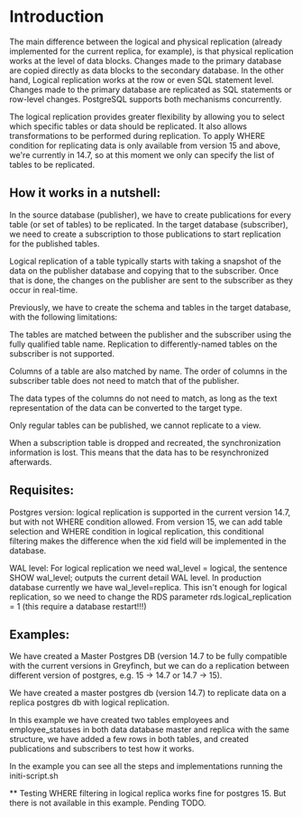 # Introduction 

The main difference between the logical and physical replication (already implemented for the current replica, for example), is that physical replication works at the level of data blocks. Changes made to the primary database are copied directly as data blocks to the secondary database. In the other hand, Logical replication works at the row or even SQL statement level. Changes made to the primary database are replicated as SQL statements or row-level changes. PostgreSQL supports both mechanisms concurrently.

The logical replication provides greater flexibility by allowing you to select which specific tables or data should be replicated. It also allows transformations to be performed during replication. To apply WHERE condition for replicating data is only available from version 15 and above, we're currently in 14.7, so at this moment we only can specify the list of tables to be replicated. 

## How it works in a nutshell: 

In the source database (publisher), we have to create publications for every table (or set of tables) to be replicated. In the target database (subscriber), we need to create a subscription to those publications to start replication for the published tables. 

Logical replication of a table typically starts with taking a snapshot of the data on the publisher database and copying that to the subscriber. Once that is done, the changes on the publisher are sent to the subscriber as they occur in real-time.

Previously, we have to create the schema and tables in the target database, with the following limitations:

The tables are matched between the publisher and the subscriber using the fully qualified table name. Replication to differently-named tables on the subscriber is not supported.

Columns of a table are also matched by name. The order of columns in the subscriber table does not need to match that of the publisher.

The data types of the columns do not need to match, as long as the text representation of the data can be converted to the target type.

Only regular tables can be published, we cannot replicate to a view. 

When a subscription table is dropped and recreated, the synchronization information is lost. This means that the data has to be resynchronized afterwards.

## Requisites:

Postgres version: logical replication is supported in the current version 14.7, but with not WHERE condition allowed. From version 15, we can add table selection and WHERE condition in logical replication, this conditional filtering makes the difference when the xid field will be implemented in the database. 

WAL level: For logical replication we need wal_level = logical, the sentence SHOW wal_level; outputs the current detail WAL level. In production database currently we have wal_level=replica. This isn't enough for logical replication, so we need to change the RDS parameter rds.logical_replication = 1 (this require a database restart!!!) 

## Examples:

We have created a Master Postgres DB (version 14.7 to be fully compatible with the current versions in Greyfinch, but we can do a replication between different version of postgres, e.g. 15 -> 14.7 or 14.7 -> 15). 

We have created a master postgres db (version 14.7) to replicate data on a replica postgres db with logical replication. 

In this example we have created two tables employees and employee_statuses in both data database master and replica with the same structure, we have added a few rows in both tables, and created publications and subscribers to test how it works.

In the example you can see all the steps and implementations running the initi-script.sh

** Testing WHERE filtering in logical replica works fine for postgres 15. But there is not available in this example. Pending TODO.
